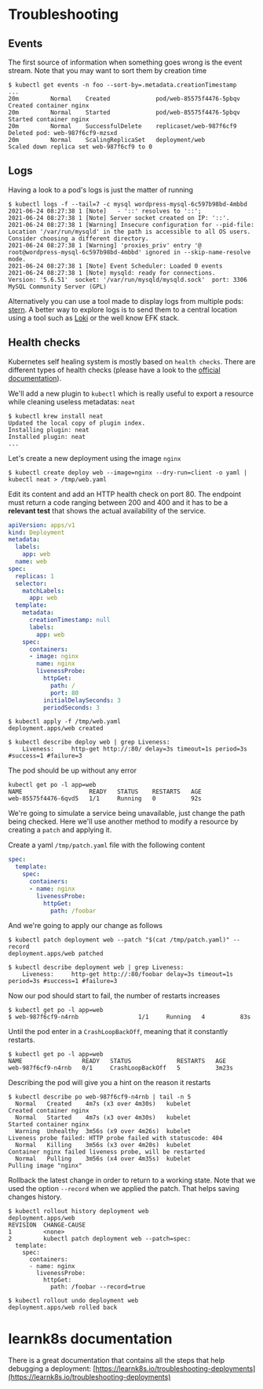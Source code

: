 # Troubleshooting

## Events

The first source of information when something goes wrong is the event stream. Note that you may want to sort them by creation time

```console
$ kubectl get events -n foo --sort-by=.metadata.creationTimestamp
...
20m         Normal    Created             pod/web-85575f4476-5pbqv    Created container nginx
20m         Normal    Started             pod/web-85575f4476-5pbqv    Started container nginx
20m         Normal    SuccessfulDelete    replicaset/web-987f6cf9     Deleted pod: web-987f6cf9-mzsxd
20m         Normal    ScalingReplicaSet   deployment/web              Scaled down replica set web-987f6cf9 to 0
```

## Logs

Having a look to a pod's logs is just the matter of running

```console
$ kubectl logs -f --tail=7 -c mysql wordpress-mysql-6c597b98bd-4mbbd
2021-06-24 08:27:38 1 [Note]   - '::' resolves to '::';
2021-06-24 08:27:38 1 [Note] Server socket created on IP: '::'.
2021-06-24 08:27:38 1 [Warning] Insecure configuration for --pid-file: Location '/var/run/mysqld' in the path is accessible to all OS users. Consider choosing a different directory.
2021-06-24 08:27:38 1 [Warning] 'proxies_priv' entry '@ root@wordpress-mysql-6c597b98bd-4mbbd' ignored in --skip-name-resolve mode.
2021-06-24 08:27:38 1 [Note] Event Scheduler: Loaded 0 events
2021-06-24 08:27:38 1 [Note] mysqld: ready for connections.
Version: '5.6.51'  socket: '/var/run/mysqld/mysqld.sock'  port: 3306  MySQL Community Server (GPL)
```

Alternatively you can use a tool made to display logs from multiple pods: [stern](https://github.com/wercker/stern).
A better way to explore logs is to send them to a central location using a tool such as [Loki](https://github.com/grafana/loki) or the well know EFK stack.

## Health checks

Kubernetes self healing system is mostly based on `health checks`. There are different types of health checks (please have a look to the [official documentation](https://kubernetes.io/docs/tasks/configure-pod-container/configure-liveness-readiness-startup-probes/)).

We'll add a new plugin to `kubectl` which is really useful to export a resource while cleaning useless metadatas: `neat`

```console
$ kubectl krew install neat
Updated the local copy of plugin index.
Installing plugin: neat
Installed plugin: neat
...
```

Let's create a new deployment using the image `nginx`

```console
$ kubectl create deploy web --image=nginx --dry-run=client -o yaml | kubectl neat > /tmp/web.yaml
```

Edit its content and add an HTTP health check on port 80. The endpoint must return a code ranging between 200 and 400 and it has to be a **relevant test** that shows the actual availability of the service.

```yaml
apiVersion: apps/v1
kind: Deployment
metadata:
  labels:
    app: web
  name: web
spec:
  replicas: 1
  selector:
    matchLabels:
      app: web
  template:
    metadata:
      creationTimestamp: null
      labels:
        app: web
    spec:
      containers:
      - image: nginx
        name: nginx
        livenessProbe:
          httpGet:
            path: /
            port: 80
          initialDelaySeconds: 3
          periodSeconds: 3
```

```console
$ kubectl apply -f /tmp/web.yaml
deployment.apps/web created

$ kubectl describe deploy web | grep Liveness:
    Liveness:     http-get http://:80/ delay=3s timeout=1s period=3s #success=1 #failure=3
```

The pod should be up without any error

```console
kubectl get po -l app=web
NAME                   READY   STATUS    RESTARTS   AGE
web-85575f4476-6qvd5   1/1     Running   0          92s
```

We're going to simulate a service being unavailable, just change the path being checked. Here we'll use another method to modify a resource by creating a `patch` and applying it.

Create a yaml `/tmp/patch.yaml` file with the following content

```yaml
spec:
  template:
    spec:
      containers:
      - name: nginx
        livenessProbe:
          httpGet:
            path: /foobar
```

And we're going to apply our change as follows

```console
$ kubectl patch deployment web --patch "$(cat /tmp/patch.yaml)" --record
deployment.apps/web patched

$ kubectl describe deployment web | grep Liveness:
    Liveness:     http-get http://:80/foobar delay=3s timeout=1s period=3s #success=1 #failure=3
```

Now our pod should start to fail, the number of restarts increases

```console
$ kubectl get po -l app=web
$ web-987f6cf9-n4rnb                 1/1     Running   4          83s
```

Until the pod enter in a `CrashLoopBackOff`, meaning that it constantly restarts.

```console
$ kubectl get po -l app=web
NAME                 READY   STATUS             RESTARTS   AGE
web-987f6cf9-n4rnb   0/1     CrashLoopBackOff   5          3m23s
```

Describing the pod will give you a hint on the reason it restarts

```console
$ kubectl describe po web-987f6cf9-n4rnb | tail -n 5
  Normal   Created    4m7s (x3 over 4m30s)   kubelet            Created container nginx
  Normal   Started    4m7s (x3 over 4m30s)   kubelet            Started container nginx
  Warning  Unhealthy  3m56s (x9 over 4m26s)  kubelet            Liveness probe failed: HTTP probe failed with statuscode: 404
  Normal   Killing    3m56s (x3 over 4m20s)  kubelet            Container nginx failed liveness probe, will be restarted
  Normal   Pulling    3m56s (x4 over 4m35s)  kubelet            Pulling image "nginx"
```

Rollback the latest change in order to return to a working state.
Note that we used the option `--record` when we applied the patch. That helps saving changes history.

```console
$ kubectl rollout history deployment web
deployment.apps/web
REVISION  CHANGE-CAUSE
1         <none>
2         kubectl patch deployment web --patch=spec:
  template:
    spec:
      containers:
      - name: nginx
        livenessProbe:
          httpGet:
            path: /foobar --record=true

$ kubectl rollout undo deployment web
deployment.apps/web rolled back
```

# learnk8s documentation

There is a great documentation that contains all the steps that help debugging a deployment: [https://learnk8s.io/troubleshooting-deployments](https://learnk8s.io/troubleshooting-deployments)